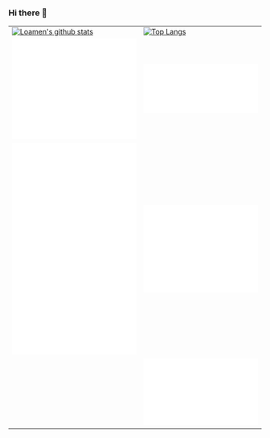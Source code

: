 ### Hi there 👋

|    |    |
| ------- | ------- |
| [![Loamen's github stats](https://github-readme-stats.vercel.app/api?username=loamen&count_private=true&show_icons=true&include_all_commits=true)](https://github.com/anuraghazra/github-readme-stats)  | [![Top Langs](https://github-readme-stats.vercel.app/api/top-langs/?username=loamen)](https://github.com/anuraghazra/github-readme-stats)  |
| ![general](./general.svg)  | ![languages_activity](./languages_activity.svg)  |
|  ![stargazers](./stargazers.svg)  | ![achievements](./achievements.svg) |
|   | ![oding_habits_and_activity](./coding_habits_and_activity.svg)  |

<!--
**loamen/loamen** is a ✨ _special_ ✨ repository because its `README.md` (this file) appears on your GitHub profile.

Here are some ideas to get you started:

- 🔭 I’m currently working on ...
- 🌱 I’m currently learning ...
- 👯 I’m looking to collaborate on ...
- 🤔 I’m looking for help with ...
- 💬 Ask me about ...
- 📫 How to reach me: ...
- 😄 Pronouns: ...
- ⚡ Fun fact: ...
  -->

